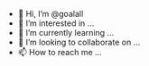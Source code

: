 - 👋 Hi, I’m @goalall
- 👀 I’m interested in ...
- 🌱 I’m currently learning ...
- 💞️ I’m looking to collaborate on ...
- 📫 How to reach me ...

<!---
goalall/goalall is a ✨ special ✨ repository because its `README.md` (this file) appears on your GitHub profile.
You can click the Preview link to take a look at your changes.
--->
